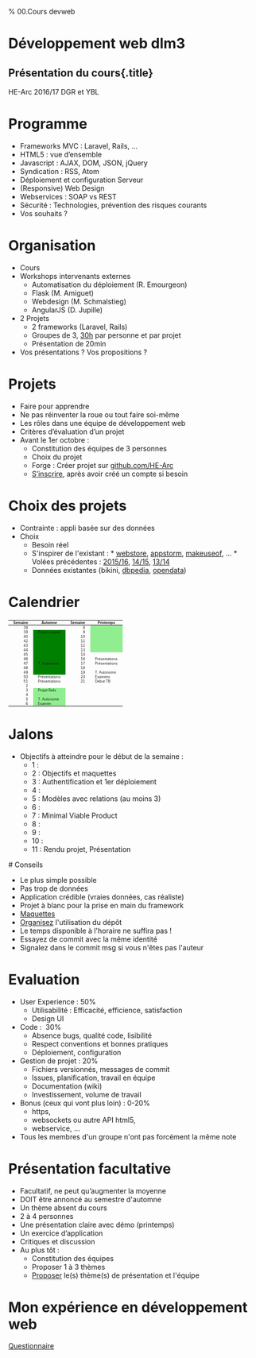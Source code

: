 % 00.Cours devweb

# Développement web dlm3

## Présentation du cours{.title}

<footer>HE-Arc 2016/17 DGR et YBL</footer>

# Programme

* Frameworks MVC : Laravel, Rails, …
* HTML5 : vue d’ensemble
* Javascript : AJAX, DOM, JSON, jQuery
* Syndication : RSS, Atom
* Déploiement et configuration Serveur
* (Responsive) Web Design
* Webservices : SOAP vs REST
* Sécurité : Technologies, prévention des risques courants
* <span class="yel-bg">Vos souhaits ?</span>

# Organisation

* Cours
* Workshops intervenants externes
    * Automatisation du déploiement (R. Emourgeon)
    * Flask (M. Amiguet)
    * Webdesign (M. Schmalstieg)
    * AngularJS (D. Jupille)
* 2 Projets
    * 2 frameworks (Laravel, Rails)
    * Groupes de 3, [30h](https://intranet.he-arc.ch/ing/_layouts/15/WopiFrame.aspx?sourcedoc=/ing/Docs%20%20Modules%20%2020142015%20%20INF/RS430.100.15.3254%20D%C3%A9veloppement%20web%20et%20mobile.docx&action=default) par personne et par projet
    * Présentation de 20min
* Vos présentations ? <span class="yel-bg">Vos propositions ?</span>

# Projets

* Faire pour apprendre
* Ne pas réinventer la roue ou tout faire soi-même
* Les rôles dans une équipe de développement web
* Critères d’évaluation d’un projet
* Avant le 1er octobre :
    * Constitution des équipes de 3 personnes
    * Choix du projet 
    * Forge : Créer projet sur [github.com/HE-Arc](https://github.com/HE-Arc/) 
    * [S’inscrire](https://projets-labinfo.he-arc.ch/projects/webdev/wiki), après avoir créé un compte si besoin

# Choix des projets 

* Contrainte : appli basée sur des données 
* Choix
    * Besoin réel
    * S'inspirer de l'existant :
          * [webstore](https://chrome.google.com/webstore/), [appstorm](http://web.appstorm.net/category/reviews/), [makeuseof](http://www.makeuseof.com/pages/best-websites), ...
          * Volées précédentes : [2015/16](https://projets-labinfo.he-arc.ch/projects/webdev/wiki), [14/15](https://isic-lan.he-arc.ch/projects/1415-dw/wiki/Wiki), [13/14](https://isic-lan.he-arc.ch/projects/1314-devweb/wiki)
    * Données existantes (bikini, [dbpedia](http://wiki.dbpedia.org/), [opendata](https://opendata.swiss/fr/))


# Calendrier

|Semaine|Automne|Semaine|Printemps|
|---:|---|---:|---|
|38||8||
|39|Projet Laravel|9||
|40||10||
|42||11||
|43||12||
|44||13||
|45||14||
|46||16|Présentations|
|47|T. Autonome|17|Présentations|
|48||18||
|49||19|T. Autonome|
|50|Présentations|20|Examens|
|51|Présentations|21|Début TB|
|2||||
|3|Projet Rails|||
|4||||
|5|T. Autonome|||
|6|Examen|||

# Jalons

* Objectifs à atteindre pour le début de la semaine :
    * 1 :
    * 2 : Objectifs et maquettes
    * 3 : Authentification et 1er déploiement
    * 4 :
    * 5 : Modèles avec relations (au moins 3)
    * 6 :
    * 7 : Minimal Viable Product
    * 8 : 
    * 9 :
    * 10 : 
    * 11 : Rendu projet, Présentation

# Conseils

* Le plus simple possible
* Pas trop de données
* Application crédible (vraies données, cas réaliste)
* Projet à blanc pour la prise en main du framework
* [Maquettes](https://brainhub.eu/blog/2016/04/20/difference-between-wireframe-mockup-prototype/) 
* [Organisez](http://drewfradette.ca/a-simpler-successful-git-branching-model/) l'utilisation du dépôt
* Le temps disponible à l'horaire ne suffira pas !
* Essayez de commit avec la même identité
* Signalez dans le commit msg si vous n'êtes pas l'auteur

# Evaluation

* User Experience : 50%
    * Utilisabilité : Efficacité, efficience, satisfaction
    * Design UI
* Code :  30%
    * Absence bugs, qualité code, lisibilité
    * Respect conventions et bonnes pratiques
    * Déploiement, configuration
* Gestion de projet : 20%
    * Fichiers versionnés, messages de commit
    * Issues, planification, travail en équipe
    * Documentation (wiki)
    * Investissement, volume de travail
* Bonus (ceux qui vont plus loin) : 0-20%
    * https, 
    * websockets ou autre API html5,
    * webservice, ...
* Tous les membres d'un groupe n'ont pas forcément la même note

# Présentation facultative

* Facultatif, ne peut qu’augmenter la moyenne
* DOIT être annoncé au semestre d'automne
* Un thème absent du cours
* 2 à 4 personnes
* Une présentation claire avec démo (printemps)
* Un exercice d’application
* Critiques et discussion
* Au plus tôt :
    * Constitution des équipes
    * Proposer 1 à 3 thèmes
    * [Proposer](https://docs.google.com/spreadsheet/viewform?formkey=dEVJRE1WVTVPelhFcE94TGF5N1c0cGc6MQ) le(s) thème(s) de présentation et l'équipe

# Mon expérience en développement web

[Questionnaire](https://docs.google.com/spreadsheet/viewform?formkey=dDg5Znh5akRBV1hPbC1qYlVRV3BONFE6MQ)

<!-- Hack -->
<style>

  table {
    font-size: 50%;
    margin: 0 auto;
  }

  th, td {
    padding: 0 10px;
  }

  table tbody tr:nth-child(n+2):nth-child(-n+11) td:nth-child(2)
  {
    background-color: green;
  }

  table tbody tr:nth-child(n+15) td:nth-child(2),
  table tbody tr:nth-child(-n+6) td:nth-child(4) {
    background-color: lightgreen;
  }

  section#jalons ul li,
  section#evaluation ul li {
    font-size: 70%;  
  }
</style>